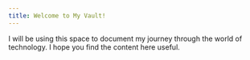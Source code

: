 ```yaml
---
title: Welcome to My Vault!
---
```


I will be using this space to document my journey through the world of technology. I hope you find the content here useful.
